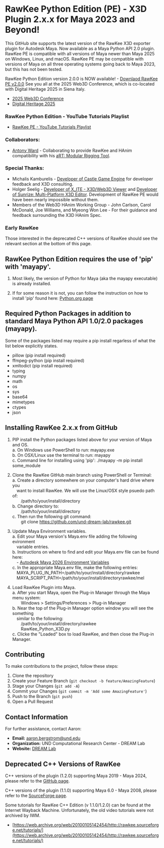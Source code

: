 
# RawKee Python Edition (PE) - X3D Plugin 2.x.x for Maya 2023 and Beyond!

This GitHub site supports the latest version of the RawKee X3D exporter plugin for Autodesk Maya. Now available as a Maya Python API 2.0 plugin. RawKee PE is compatible with all versions of Maya newer than Maya 2025 on Windows, Linux, and macOS. RawKee PE may be compatible with versions of Maya on all three operating systems going back to Maya 2023, but this has not been tested.

RawKee Python Edition version 2.0.0 is NOW available! - [Downlaod RawKee PE v2.0.0](https://github.com/und-dream-lab/rawkee/releases/tag/v2.0.0)
See you all at the 2025 Web3D Conference, which is co-located with Digital Heritage 2025 in Siena Italy.
- [2025 Web3D Conference](https://web3d.siggraph.org/2025/)
- [Digital Heritage 2025](https://digitalheritage2025.unisi.it/)

### RawKee Python Edition - YouTube Tutorials Playlist
- [RawKee PE - YouTube Tutorials Playlist](https://www.youtube.com/@UND-DREAM-Lab/playlists)

### Collaborators:
- [Antony Ward](https://www.antcgi.com/about) - Collaborating to provide RawKee and HAnim compatibility with his [aRT: Modular Rigging Tool](https://www.antcgi.com/store/p/art-modular-rigging-tool).

### Special Thanks:
- Michalis Kamburelis - [Developer of Castle Game Engine](https://castle-engine.io/) for developer feedback and X3D consulting.
- Holger Seelig - [Developer of X_ITE - X3D/Web3D Viewer](https://create3000.github.io/x_ite/) and [Developer of Sunrize: Multi-Platform X3D Editor](https://create3000.github.io/sunrize/). Development of RawKee PE would have been nearly impossible without them.
- Members of the Web3D HAnim Working Group - John Carlson, Carol McDonald, Joe Williams, and Myeong Won Lee - For their guidance and feedback surrounding the X3D HAnim Spec.

### Early RawKee
Those interested in the deprecated C++ versions of RawKee should see the relevant section at the bottom of this page.


## RawKee Python Edition requires the use of 'pip' with 'mayapy'.

1. Most likely, the version of Python for Maya (aka the mayapy executable) is already installed.

2. If for some reason it is not, you can follow the instruction on how to install 'pip' found here:
   [Python.org page](https://pip.pypa.io/en/stable/installation/)
   

## Required Python Packages in addition to standard Maya Python API 1.0/2.0 packages (mayapy).

Some of the packages listed may require a pip install regarless of what the list below explicitly states.
- pillow        (pip install required)
- ffmpeg-python (pip install required)
- xmltodict     (pip install required)
- typing
- numpy
- math
- os
- sys
- base64
- mimetypes
- ctypes
- json 


## Installing RawKee 2.x.x from GitHub

1. PIP install the Python packages listed above for your version of Maya and OS.<br>
    a. On Windows use PowerShell to run:          mayapy.exe<br>
    b. On OSX/Linux use the terminal to run:      mayapy<br>
    c. Command line for installing using 'pip': ./mayapy -m pip install some_module

2. Clone the RawKee GitHub main branch using PowerShell or Terminal:<br>
    a. Create a directory somewhere on your computer's hard drive where you<br>
    &emsp;want to install RawKee. We will use the Linux/OSX style psuedo path of:<br>
    &emsp;&emsp;/path/to/your/install/directory<br>
    b. Change directory to:<br>
    &emsp;&emsp;/path/to/your/install/directory<br>
    c. Then run the following git command:<br>
    &emsp;&emsp;git clone https://github.com/und-dream-lab/rawkee.git

3. Update Maya Environment variables.<br>
    a. Edit your Maya version's Maya.env file adding the following evironment<br>
    &emsp;variable entries.<br>
    b. Instructions on where to find and edit your Maya.env file can be found here:<br>
    &emsp;- [Autodesk Maya 2026 Environment Variables](https://help.autodesk.com/view/MAYAUL/2026/ENU/?guid=GUID-925EB3B5-1839-45ED-AA2E-3184E3A45AC7)<br>
    c. In the appropriate Maya.env file, make the following entries:<br>
    &emsp;MAYA_PLUG_IN_PATH=/path/to/your/install/directory/rawkee<br>
    &emsp;MAYA_SCRIPT_PATH=/path/to/your/install/directoryrawkee/mel

4. Load RawKee Plugin into Maya.<br>
    a. After you start Maya, open the Plug-in Manager through the Maya menu system:<br>
    &emsp;&emsp;Windows > Settings/Preferences > Plug-in Manager<br>
    b. Near the top of the Plug-in Manager option window you will see the something<br>
    &emsp;similar to the following:<br>
    &emsp;&emsp;/path/to/your/install/directory/rawkee<br>
    &emsp;&emsp;RawKee_Python_X3D.py<br>
    c. Clicke the "Loaded" box to load RawKee, and then close the Plug-in Manager.<br>


## Contributing

To make contributions to the project, follow these steps:
1. Clone the repository
2. Create your Feature Branch (`git checkout -b feature/AmazingFeature`)
3. Stage your Changes (`git add -A`)
4. Commit your Changes (`git commit -m 'Add some AmazingFeature'`)
5. Push to the Branch (`git push`)
6. Open a Pull Request

## Contact Information
For further assistance, contact Aaron:
- **Email:** aaron.bergstrom@und.edu
- **Organization:** UND Computational Research Center - DREAM Lab
- **Website:** [DREAM Lab](https://dream.crc.und.edu/)


## Deprecated C++ Versions of RawKee

C++ versions of the plugin (1.2.0) supporting Maya 2019 - Maya 2024, please refer to the [GitHub page](https://github.com/und-dream-lab/rawkee/tree/v1.2.0).

C++ versions of the plugin (1.1.0) supporting Maya 6.0 - Maya 2008, please refer to the [SourceForge page](https://sourceforge.net/projects/rawkee/).

Some tutorials for RawKee C++ Edition (v 1.1.0/1.2.0) can be found at the Internet Wayback Machine. Unfortunately, the old video tutorials were not archived by IWM.

- [https://web.archive.org/web/20100105142454/http://rawkee.sourceforge.net/tutorials/](https://web.archive.org/web/20100105142454/http://rawkee.sourceforge.net/tutorials/)